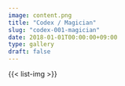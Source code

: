 ```yaml
---
image: content.png
title: "Codex / Magician"
slug: "codex-001-magician"
date: 2018-01-01T00:00:00+09:00
type: gallery
draft: false
---
```

{{< list-img >}}